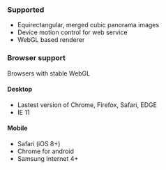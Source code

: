 ### Supported
* Equirectangular, merged cubic panorama images
* Device motion control for web service
* WebGL based renderer

### Browser support
Browsers with stable WebGL

#### Desktop
* Lastest version of Chrome, Firefox, Safari, EDGE
* IE 11

#### Mobile
* Safari (iOS 8+)
* Chrome for android
* Samsung Internet 4+